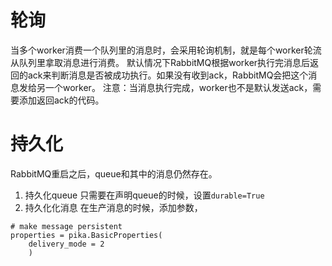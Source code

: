 
# 轮询
当多个worker消费一个队列里的消息时，会采用轮询机制，就是每个worker轮流从队列里拿取消息进行消费。
默认情况下RabbitMQ根据worker执行完消息后返回的ack来判断消息是否被成功执行。如果没有收到ack，RabbitMQ会把这个消息发给另一个worker。
注意：当消息执行完成，worker也不是默认发送ack，需要添加返回ack的代码。

# 持久化
RabbitMQ重启之后，queue和其中的消息仍然存在。
1. 持久化queue
只需要在声明queue的时候，设置`durable=True`
2. 持久化化消息
在生产消息的时候，添加参数，	
```
# make message persistent
properties = pika.BasicProperties(
    delivery_mode = 2
    )
```

<!--stackedit_data:
eyJoaXN0b3J5IjpbMTA2NjQxNDEzLC0yMDQ2NjYwMDE5LC0yMD
Q2MjM5MTQ2XX0=
-->